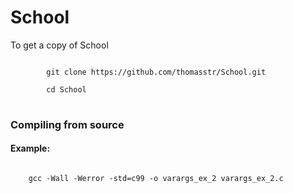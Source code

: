 <h1>School</h1>


To get a copy of School

<pre>
<code>
		git clone https://github.com/thomasstr/School.git<br/>
		cd School
</code>
</pre>


<h3>Compiling from source</h3>

<h4>Example:</h4>
<code>
	gcc -Wall -Werror -std=c99 -o varargs_ex_2 varargs_ex_2.c
</code>